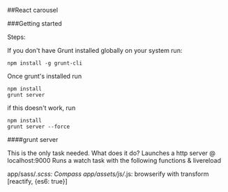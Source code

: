 ##React carousel

###Getting started


Steps:

If you don't have Grunt installed globally on your system run:

```
npm install -g grunt-cli
```

Once grunt's installed run

```
npm install
grunt server
```

if this doesn't work, run

```
npm install
grunt server --force
```

####grunt server

This is the only task needed. What does it do? Launches a http server @ localhost:9000 Runs a watch task with the following functions & livereload

app/sass/*.scss: Compass
app/assets/js/*.js: browserify with transform [reactify, {es6: true}]
